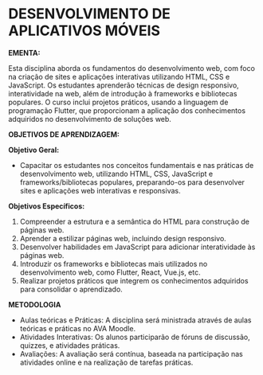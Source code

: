 # DESENVOLVIMENTO DE APLICATIVOS MÓVEIS

**EMENTA:**

Esta disciplina aborda os fundamentos do desenvolvimento web, com foco na criação de sites e aplicações interativas utilizando HTML, CSS e JavaScript. Os estudantes aprenderão técnicas de design responsivo, interatividade na web, além de introdução à frameworks e bibliotecas populares. O curso inclui projetos práticos, usando a linguagem de programação Flutter, que proporcionam a aplicação dos conhecimentos adquiridos no desenvolvimento de soluções web.

**OBJETIVOS DE APRENDIZAGEM:**

**Objetivo Geral:**

- Capacitar os estudantes nos conceitos fundamentais e nas práticas de desenvolvimento web, utilizando HTML, CSS, JavaScript e frameworks/bibliotecas populares, preparando-os para desenvolver sites e aplicações web interativas e responsivas.

**Objetivos Específicos:**

1. Compreender a estrutura e a semântica do HTML para construção de páginas web.
2. Aprender a estilizar páginas web, incluindo design responsivo.
3. Desenvolver habilidades em JavaScript para adicionar interatividade às páginas web.
4. Introduzir os frameworks e bibliotecas mais utilizados no desenvolvimento web, como Flutter, React, Vue.js, etc.
5. Realizar projetos práticos que integrem os conhecimentos adquiridos para consolidar o aprendizado.

**METODOLOGIA**

- Aulas teóricas e Práticas: A disciplina será ministrada através de aulas teóricas e práticas no AVA Moodle.
- Atividades Interativas: Os alunos participarão de fóruns de discussão, quizzes, e atividades práticas.
- Avaliações: A avaliação será contínua, baseada na participação nas atividades online e na realização de tarefas práticas.
